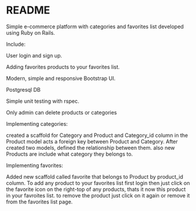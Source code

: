 # README

Simple e-commerce platform with categories and favorites list developed using Ruby on Rails.

Include:

User login and sign up.

Adding favorites products to your favorites list.

Modern, simple and responsive Bootstrap UI.

Postgresql DB

Simple unit testing with rspec.

Only admin can delete products or categories

Implementing categories:

created a scaffold for Category and Product and Category_id column in the Product model acts a foreign key between Product and Category. After created two models, defined the relationship between them. also new Products are include what category they belongs to.

Implementing favorites:

Added new scaffold called favorite that belongs to Product by product_id column.
To add any product to your favorites list first login then just click on the favorite icon on the right-top of any products, thats it now this product in your favroites list. to remove the product just click on it again or remove it from the favorites list page.